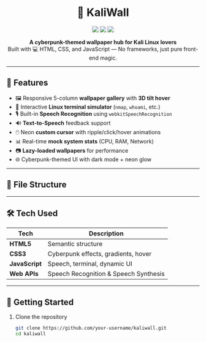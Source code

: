 <h1 align="center">🚀 KaliWall</h1>
<p align="center">
  <img src="https://img.shields.io/badge/HTML-%23E34F26.svg?&style=flat-square&logo=html5&logoColor=white"/>
  <img src="https://img.shields.io/badge/CSS-%231572B6.svg?&style=flat-square&logo=css3&logoColor=white"/>
  <img src="https://img.shields.io/badge/JavaScript-%23F7DF1E.svg?&style=flat-square&logo=javascript&logoColor=black"/>
</p>

<p align="center">
  <b>A cyberpunk-themed wallpaper hub for Kali Linux lovers</b><br>
  Built with 💻 HTML, CSS, and JavaScript — No frameworks, just pure front-end magic.
</p>

---

## 🌌 Features

- 🖼️ Responsive 5-column **wallpaper gallery** with **3D tilt hover**
- 🧠 Interactive **Linux terminal simulator** (`nmap`, `whoami`, etc.)
- 🎙️ Built-in **Speech Recognition** using `webkitSpeechRecognition`
- 🔊 **Text-to-Speech** feedback support
- 🖱️ Neon **custom cursor** with ripple/click/hover animations
- 📊 Real-time **mock system stats** (CPU, RAM, Network)
- 📷 **Lazy-loaded wallpapers** for performance
- 🌐 Cyberpunk-themed UI with dark mode + neon glow

---

## 📁 File Structure


---

## 🛠️ Tech Used

| Tech        | Description                            |
|-------------|----------------------------------------|
| **HTML5**   | Semantic structure                     |
| **CSS3**    | Cyberpunk effects, gradients, hover    |
| **JavaScript** | Speech, terminal, dynamic UI       |
| **Web APIs** | Speech Recognition & Speech Synthesis |

---

## 🚀 Getting Started

1. Clone the repository  
   ```bash
   git clone https://github.com/your-username/kaliwall.git
   cd kaliwall
